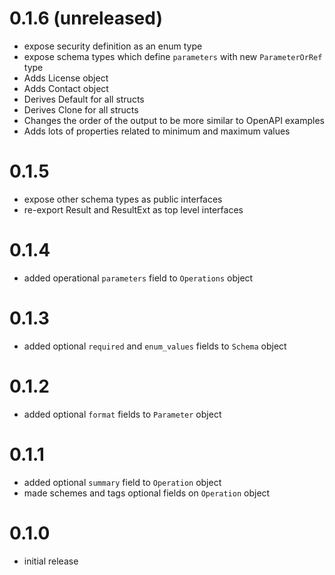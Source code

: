 # 0.1.6 (unreleased)

* expose security definition as an enum type
* expose schema types which define `parameters` with new `ParameterOrRef` type
* Adds License object
* Adds Contact object
* Derives Default for all structs
* Derives Clone for all structs
* Changes the order of the output to be more similar to OpenAPI examples
* Adds lots of properties related to minimum and maximum values

# 0.1.5

* expose other schema types as public interfaces
* re-export Result and ResultExt as top level interfaces

# 0.1.4

* added operational `parameters` field to `Operations` object

# 0.1.3

* added optional `required` and `enum_values` fields to `Schema` object

# 0.1.2

* added optional `format` fields to `Parameter` object

# 0.1.1

* added optional `summary` field to `Operation` object
* made schemes and tags optional fields on `Operation` object

# 0.1.0

* initial release
